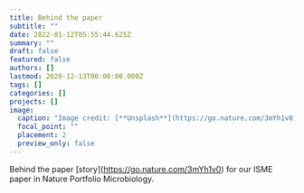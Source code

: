 ```yaml
---
title: Behind the paper
subtitle: ""
date: 2022-01-12T05:55:44.625Z
summary: ""
draft: false
featured: false
authors: []
lastmod: 2020-12-13T00:00:00.000Z
tags: []
categories: []
projects: []
image:
  caption: "Image credit: [**Unsplash**](https://go.nature.com/3mYh1v0)"
  focal_point: ""
  placement: 2
  preview_only: false
---
```

<!--StartFragment-->

Behind the paper \[story](https://go.nature.com/3mYh1v0) for our ISME paper in Nature Portfolio Microbiology. 

<!--EndFragment-->